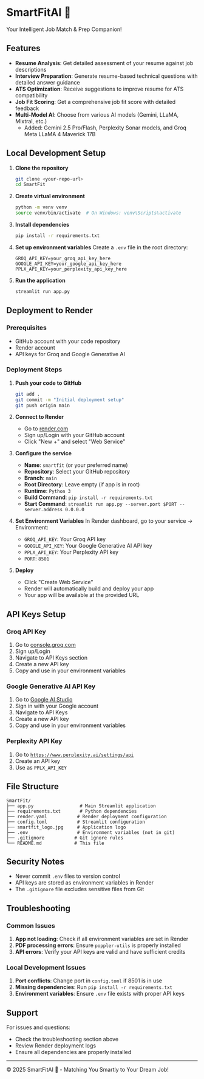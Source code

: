 # SmartFitAI 🤖

Your Intelligent Job Match & Prep Companion!

## Features

- **Resume Analysis**: Get detailed assessment of your resume against job descriptions
- **Interview Preparation**: Generate resume-based technical questions with detailed answer guidance
- **ATS Optimization**: Receive suggestions to improve resume for ATS compatibility
- **Job Fit Scoring**: Get a comprehensive job fit score with detailed feedback
- **Multi-Model AI**: Choose from various AI models (Gemini, LLaMA, Mixtral, etc.)
  - Added: Gemini 2.5 Pro/Flash, Perplexity Sonar models, and Groq Meta LLaMA 4 Maverick 17B

## Local Development Setup

1. **Clone the repository**

   ```bash
   git clone <your-repo-url>
   cd SmartFit
   ```

2. **Create virtual environment**

   ```bash
   python -m venv venv
   source venv/bin/activate  # On Windows: venv\Scripts\activate
   ```

3. **Install dependencies**

   ```bash
   pip install -r requirements.txt
   ```

4. **Set up environment variables**
   Create a `.env` file in the root directory:

   ```
   GROQ_API_KEY=your_groq_api_key_here
   GOOGLE_API_KEY=your_google_api_key_here
   PPLX_API_KEY=your_perplexity_api_key_here
   ```

5. **Run the application**
   ```bash
   streamlit run app.py
   ```

## Deployment to Render

### Prerequisites

- GitHub account with your code repository
- Render account
- API keys for Groq and Google Generative AI

### Deployment Steps

1. **Push your code to GitHub**

   ```bash
   git add .
   git commit -m "Initial deployment setup"
   git push origin main
   ```

2. **Connect to Render**

   - Go to [render.com](https://render.com)
   - Sign up/Login with your GitHub account
   - Click "New +" and select "Web Service"

3. **Configure the service**

   - **Name**: `smartfit` (or your preferred name)
   - **Repository**: Select your GitHub repository
   - **Branch**: `main`
   - **Root Directory**: Leave empty (if app is in root)
   - **Runtime**: `Python 3`
   - **Build Command**: `pip install -r requirements.txt`
   - **Start Command**: `streamlit run app.py --server.port $PORT --server.address 0.0.0.0`

4. **Set Environment Variables**
   In Render dashboard, go to your service → Environment:

   - `GROQ_API_KEY`: Your Groq API key
   - `GOOGLE_API_KEY`: Your Google Generative AI API key
   - `PPLX_API_KEY`: Your Perplexity API key
   - `PORT`: `8501`

5. **Deploy**
   - Click "Create Web Service"
   - Render will automatically build and deploy your app
   - Your app will be available at the provided URL

## API Keys Setup

### Groq API Key

1. Go to [console.groq.com](https://console.groq.com)
2. Sign up/Login
3. Navigate to API Keys section
4. Create a new API key
5. Copy and use in your environment variables

### Google Generative AI API Key

1. Go to [Google AI Studio](https://aistudio.google.com/)
2. Sign in with your Google account
3. Navigate to API Keys
4. Create a new API key
5. Copy and use in your environment variables

### Perplexity API Key

1. Go to [`https://www.perplexity.ai/settings/api`](https://www.perplexity.ai/settings/api)
2. Create an API key
3. Use as `PPLX_API_KEY`

## File Structure

```
SmartFit/
├── app.py                 # Main Streamlit application
├── requirements.txt       # Python dependencies
├── render.yaml           # Render deployment configuration
├── config.toml           # Streamlit configuration
├── smartfit_logo.jpg     # Application logo
├── .env                  # Environment variables (not in git)
├── .gitignore           # Git ignore rules
└── README.md            # This file
```

## Security Notes

- Never commit `.env` files to version control
- API keys are stored as environment variables in Render
- The `.gitignore` file excludes sensitive files from Git

## Troubleshooting

### Common Issues

1. **App not loading**: Check if all environment variables are set in Render
2. **PDF processing errors**: Ensure `poppler-utils` is properly installed
3. **API errors**: Verify your API keys are valid and have sufficient credits

### Local Development Issues

1. **Port conflicts**: Change port in `config.toml` if 8501 is in use
2. **Missing dependencies**: Run `pip install -r requirements.txt`
3. **Environment variables**: Ensure `.env` file exists with proper API keys

## Support

For issues and questions:

- Check the troubleshooting section above
- Review Render deployment logs
- Ensure all dependencies are properly installed

---

© 2025 SmartFitAI 🤖 - Matching You Smartly to Your Dream Job!
